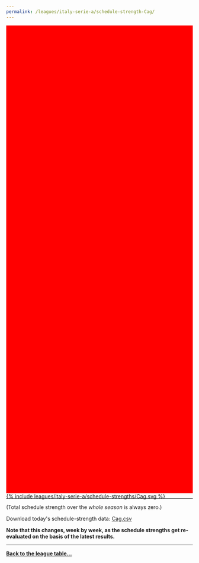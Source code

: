 ```yaml
---
permalink: /leagues/italy-serie-a/schedule-strength-Cag/
---
```


<style>
.svg-wrap {
    background-color:red;
    height:0;
    padding-top:250%; /* 350px/550px */
    position: relative;
}

svg {
    background-color: white;
    height: 100%;
    display:block;
    width: 100%;
    position: absolute;
    top:0;
    left:0;
}
</style>


<div class="svg-wrap">
{% include leagues/italy-serie-a/schedule-strengths/Cag.svg %}
</div>

-----

(Total schedule strength over the *whole season* is always zero.)


Download today's schedule-strength data: [Cag.csv](/assets/leagues/italy-serie-a/2020/schedule-strengths/Cag.csv)

**Note that this changes, week by week, as the schedule strengths get re-evaluated on the
basis of the latest results.**

-----

[**Back to the league table...**](/leagues/italy-serie-a)


